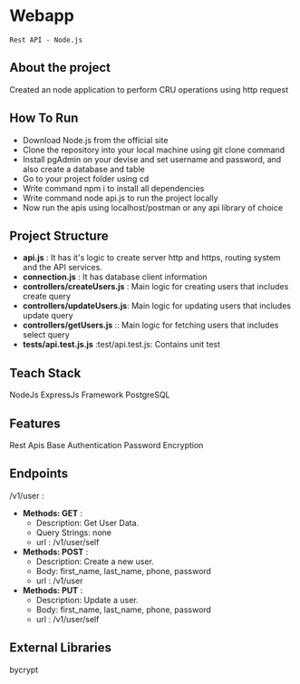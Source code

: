 # Webapp
``Rest API - Node.js``

## About the project
Created an node application to perform CRU operations using http request

## How To Run
* Download Node.js from the official site
* Clone the repository into your local machine using git clone command
* Install pgAdmin on your devise and set username and password, and also create a database and table</li>
* Go to your project folder using cd
* Write command npm i to install all dependencies
* Write command node api.js to run the project locally
* Now run the apis using localhost/postman or any api library of choice
  
## Project Structure
* **api.js** : It has it's logic to create server http and https, routing system and the API services.
* **connection.js** : It has database client information
* **controllers/createUsers.js** : Main logic for creating users that includes create query
* **controllers/updateUsers.js**: Main logic for updating users that includes update query
* **controllers/getUsers.js** :: Main logic for fetching users that includes select query
* **tests/api.test.js.js** :test/api.test.js: Contains unit test
  
## Teach Stack
NodeJs
ExpressJs Framework
PostgreSQL

## Features
Rest Apis
Base Authentication
Password Encryption

## Endpoints
/v1/user :

- **Methods: GET** : 
    - Description: Get User Data.
    - Query Strings: none
    - url : /v1/user/self
- **Methods: POST** : 
    - Description: Create a new user.
    - Body: first_name, last_name, phone, password
    - url : /v1/user
- **Methods: PUT** : 
    - Description: Update a user.
    - Body: first_name, last_name, phone, password
    - url : /v1/user/self

## External Libraries
bycrypt
